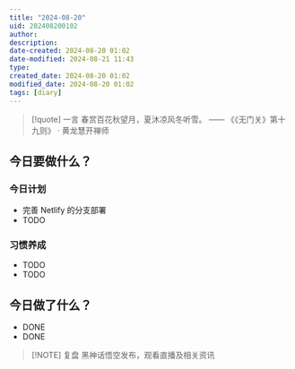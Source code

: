 ```yaml
---
title: "2024-08-20"
uid: 202408200102
author: 
description: 
date-created: 2024-08-20 01:02
date-modified: 2024-08-21 11:43
type: 
created_date: 2024-08-20 01:02
modified_date: 2024-08-20 01:02
tags: [diary]
---
```


> [!quote] 一言
 春赏百花秋望月，夏沐凉风冬听雪。 —— 《《无门关》第十九则》 · 黄龙慧开禅师

## 今日要做什么？

### 今日计划
- 完善 Netlify 的分支部署
- TODO

### 习惯养成
- TODO
- TODO

## 今日做了什么？
- DONE
- DONE

> [!NOTE] 复盘
> 黑神话悟空发布，观看直播及相关资讯
